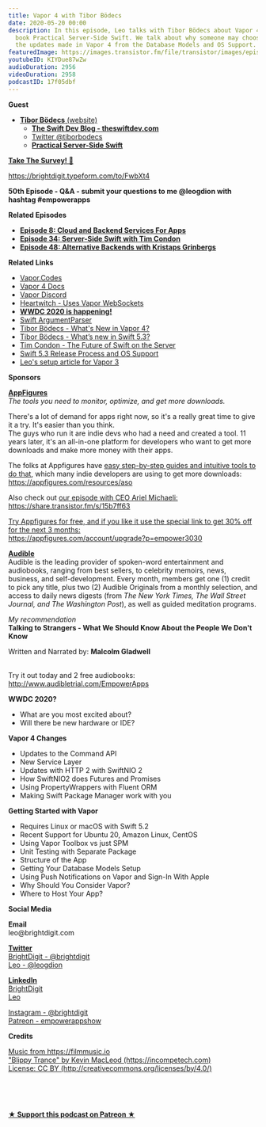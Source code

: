 ```yaml
---
title: Vapor 4 with Tibor Bödecs
date: 2020-05-20 00:00
description: In this episode, Leo talks with Tibor Bödecs about Vapor 4 and his new
  book Practical Server-Side Swift. We talk about why someone may choose Vapor and
  the updates made in Vapor 4 from the Database Models and OS Support.
featuredImage: https://images.transistor.fm/file/transistor/images/episode/251313/full_1589892290-artwork.jpg
youtubeID: KIYDue87wZw
audioDuration: 2956
videoDuration: 2958
podcastID: 17f05dbf
---
```

<p><b>Guest</b></p><ul><li>
<a href="https://t.co/w9s0Xj5sKK?amp=1"><strong>Tibor Bödecs</strong> (website)</a><ul>
<li><a href="https://theswiftdev.com"><strong>The Swift Dev Blog - theswiftdev.com</strong></a></li>
<li><a href="https://twitter.com/tiborbodecs">Twitter @tiborbodecs</a></li>
<li><a href="https://gumroad.com/l/practical-server-side-swift/5uwzmqq"><strong>Practical Server-Side Swift</strong></a></li>
</ul>
</li></ul><p><b><a href="https://brightdigit.typeform.com/to/FwbXt4">Take The Survey! 🙏</a></b></p><p><a href="https://brightdigit.typeform.com/to/FwbXt4">https://brightdigit.typeform.com/to/FwbXt4</a></p><p><strong>50th Episode - Q&amp;A - submit your questions to me @leogdion with hashtag #empowerapps</strong></p><p><b>Related Episodes</b></p><ul>
<li><a href="https://share.transistor.fm/s/ffcb9fc1"><strong>Episode 8: Cloud and Backend Services For Apps</strong></a></li>
<li><a href="https://share.transistor.fm/s/bf0516f2"><strong>Episode 34: Server-Side Swift with Tim Condon</strong></a></li>
<li><a href="https://share.transistor.fm/s/fca974ca"><strong>Episode 48: Alternative Backends with Kristaps Grinbergs</strong></a></li>
</ul><p><b>Related Links</b></p><ul>
<li><a href="https://vapor.codes">Vapor.Codes</a></li>
<li><a href="https://docs.vapor.codes/4.0/">Vapor 4 Docs</a></li>
<li><a href="https://discord.gg/vapor">Vapor Discord</a></li>
<li>
<a href="https://heartwitch.app/">Heartwitch - Uses Vapor WebSockets</a> </li>
<li><a href="https://developer.apple.com/wwdc20/"><strong>WWDC 2020 is happening!</strong></a></li>
<li><a href="https://github.com/apple/swift-argument-parser">Swift ArgumentParser</a></li>
<li><a href="https://theswiftdev.com/whats-new-in-vapor-4/">Tibor Bödecs - What's New in Vapor 4?</a></li>
<li><a href="https://theswiftdev.com/whats-new-in-swift-5-3/">Tibor Bödecs - What’s new in Swift 5.3?</a></li>
<li><a href="https://www.timc.dev/posts/future-of-server-side-swift/">Tim Condon - The Future of Swift on the Server</a></li>
<li><a href="https://swift.org/blog/5-3-release-process/">Swift 5.3 Release Process and OS Support</a></li>
<li><a href="https://learningswift.brightdigit.com/vapor-heroku-ubuntu-setup-deploy/">Leo's setup article for Vapor 3</a></li>
</ul><p><b>Sponsors</b></p><p><a href="https://appfigures.com/account/upgrade?p=empower3030"><strong>AppFigures</strong></a><strong><br></strong><em>The tools you need to monitor, optimize, and get more downloads.</em><strong></strong></p><p>There's a lot of demand for apps right now, so it's a really great time to give it a try. It's easier than you think.<br>The guys who run it are indie devs who had a need and created a tool. 11 years later, it's an all-in-one platform for developers who want to get more downloads and make more money with their apps.</p><p>The folks at Appfigures have <a href="https://appfigures.com/resources/aso">easy step-by-step guides and intuitive tools to do that</a>, which many indie developers are using to get more downloads:<br><a href="https://appfigures.com/resources/aso">https://appfigures.com/resources/aso</a></p><p>Also check out <a href="https://share.transistor.fm/s/15b7ff63">our episode with CEO Ariel Michaeli:<br>https://share.transistor.fm/s/15b7ff63</a></p><p><a href="https://appfigures.com/account/upgrade?p=empower3030">Try Appfigures for free, and if you like it use the special link to get 30% off for the next 3 months:</a><a href="https://www.linode.com/?r=97e09acbd5d304d87dadef749491d245e71c74e7"><br></a><a href="https://appfigures.com/account/upgrade?p=empower3030">https://appfigures.com/account/upgrade?p=empower3030</a></p><p><a href="http://www.audibletrial.com/EmpowerApps"><strong>Audible</strong></a><strong><br></strong>Audible is the leading provider of spoken-word entertainment and audiobooks, ranging from best sellers, to celebrity memoirs, news, business, and self-development. Every month, members get one (1) credit to pick any title, plus two (2) Audible Originals from a monthly selection, and access to daily news digests (from <em>The New York Times, The Wall Street Journal, and The Washington Post</em>), as well as guided meditation programs.</p><p><em>My recommendation</em><br><strong>Talking to Strangers - What We Should Know About the People We Don't Know</strong></p><p>Written and Narrated by: <strong>Malcolm Gladwell</strong></p><p><br>Try it out today and 2 free audiobooks:<br><a href="http://www.audibletrial.com/EmpowerApps">http://www.audibletrial.com/EmpowerApps</a></p><p><b>WWDC 2020?</b></p><ul>
<li>What are you most excited about?</li>
<li>Will there be new hardware or IDE?</li>
</ul><p><b>Vapor 4 Changes</b></p><ul>
<li>Updates to the Command API</li>
<li>New Service Layer</li>
<li>Updates with HTTP 2 with SwiftNIO 2</li>
<li>How SwiftNIO2 does Futures and Promises</li>
<li>Using PropertyWrappers with Fluent ORM</li>
<li>Making Swift Package Manager work with you</li>
</ul><p><b>Getting Started with Vapor</b></p><ul>
<li>Requires Linux or macOS with Swift 5.2</li>
<li>Recent Support for Ubuntu 20, Amazon Linux, CentOS</li>
<li>Using Vapor Toolbox vs just SPM</li>
<li>Unit Testing with Separate Package </li>
<li>Structure of the App</li>
<li>Getting Your Database Models Setup</li>
<li>Using Push Notifications on Vapor and Sign-In With Apple</li>
<li>Why Should You Consider Vapor?</li>
<li>Where to Host Your App?</li>
</ul><p><b>Social Media</b></p><p><strong>Email</strong><br>leo@brightdigit.com</p><p><a href="https://twitter.com/brightdigit"><strong>Twitter </strong><br>BrightDigit - @brightdigit</a><br><a href="https://twitter.com/leogdion">Leo - @leogdion</a></p><p><a href="https://www.linkedin.com/company/bright-digit"><strong>LinkedIn</strong><br>BrightDigit</a><br><a href="https://www.linkedin.com/in/leogdion/">Leo</a></p><p><a href="https://www.instagram.com/brightdigit/">Instagram - @brightdigit</a><br><a href="https://www.patreon.com/empowerappsshow">Patreon - empowerappshow</a></p><p><b>Credits</b></p><p><a href="https://filmmusic.io/">Music from https://filmmusic.io</a><br><a href="https://incompetech.com/">"Blippy Trance" by Kevin MacLeod (https://incompetech.com)</a><br><a href="http://creativecommons.org/licenses/by/4.0/">License: CC BY (http://creativecommons.org/licenses/by/4.0/)</a></p><p><br></p><p><br></p><p><strong><a href="https://www.patreon.com/empowerappsshow" rel="payment" title="★ Support this podcast on Patreon ★">★ Support this podcast on Patreon ★</a></strong></p>
      
